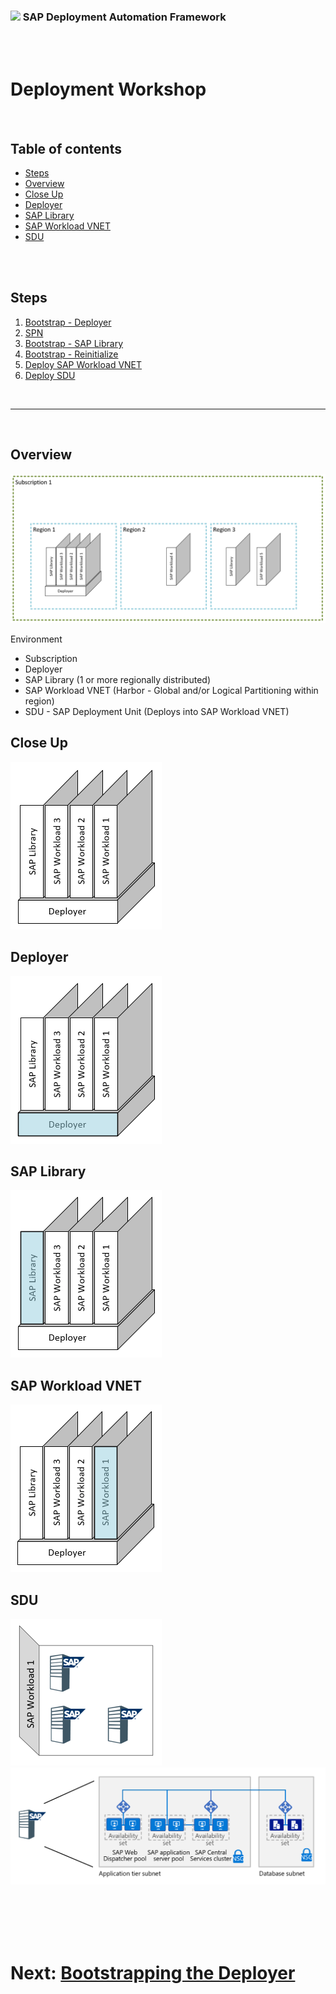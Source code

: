 ### <img src="../../../../../../assets/images/UnicornSAPBlack256x256.png" width="64px"> SAP Deployment Automation Framework <!-- omit in toc -->
<br/><br/>

# Deployment Workshop <!-- omit in toc -->

<br/>

## Table of contents <!-- omit in toc -->

- [Steps](#steps)
- [Overview](#overview)
- [Close Up](#close-up)
- [Deployer](#deployer)
- [SAP Library](#sap-library)
- [SAP Workload VNET](#sap-workload-vnet)
- [SDU](#sdu)

<br/><br/>

## Steps
1. [Bootstrap - Deployer](01-bootstrap-deployer.md)
2. [SPN](02-spn.md)
3. [Bootstrap - SAP Library](03-bootstrap-library.md)
4. [Bootstrap - Reinitialize](04-reinitialize.md)
5. [Deploy SAP Workload VNET](05-workload-vnet.md)
6. [Deploy SDU](06-sdu.md)

<br/>

---

<br/>

## Overview
![Overview](assets/BlockOverview.png)

Environment
- Subscription
- Deployer
- SAP Library (1 or more regionally distributed)
- SAP Workload VNET (Harbor - Global and/or Logical Partitioning within region)
- SDU - SAP Deployment Unit (Deploys into SAP Workload VNET)

## Close Up
![Block1](assets/Block1.png)


## Deployer
![Block2](assets/Block2.png)


## SAP Library
![Block3](assets/Block3.png)


## SAP Workload VNET
![Block4](assets/Block4.png)


## SDU
![Block5a](assets/Block5a.png)
![Block5b](assets/Block5b.png)

<br/><br/><br/><br/>


# Next: [Bootstrapping the Deployer](01-bootstrap-deployer.md) <!-- omit in toc -->
